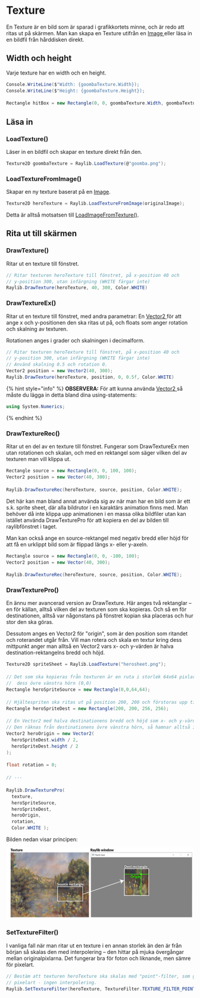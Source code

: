 # Texture

En Texture är en bild som är sparad i grafikkortets minne, och är redo att ritas ut på skärmen. Man kan skapa en Texture utifrån en [Image ](image.md)eller läsa in en bildfil från hårddisken direkt.

## Width och height

Varje texture har en width och en height.

```csharp
Console.WriteLine($"Width: {goombaTexture.Width});
Console.WriteLine($"Height: {goombaTexture.Height});

Rectangle hitBox = new Rectangle(0, 0, goombaTexture.Width, goombaTexture.Height);
```

## Läsa in

### LoadTexture()

Läser in en bildfil och skapar en texture direkt från den.

```csharp
Texture2D goombaTexture = Raylib.LoadTexture(@"goomba.png");
```

### LoadTextureFromImage()

Skapar en ny texture baserat på en [Image](image.md).

```csharp
Texture2D heroTexture = Raylib.LoadTextureFromImage(originalImage);
```

Detta är alltså motsatsen till [LoadImageFromTexture()](image.md#loadimagefromtexture).

## Rita ut till skärmen

### DrawTexture()

Ritar ut en texture till fönstret.

```csharp
// Ritar texturen heroTexture till fönstret, på x-position 40 och 
// y-position 300, utan infärgning (WHITE färgar inte)
Raylib.DrawTexture(heroTexture, 40, 300, Color.WHITE)
```

### DrawTextureEx()

Ritar ut en texture till fönstret, med andra parametrar: En [Vector2 ](../../../grundlaeggande/vektorer-numerics.md#vector2)för att ange x och y-positionen den ska ritas ut på, och floats som anger rotation och skalning av texturen.

Rotationen anges i grader och skalningen i decimalform.

```csharp
// Ritar texturen heroTexture till fönstret, på x-position 40 och 
// y-position 300, utan infärgning (WHITE färgar inte)
// Använd skalning 0.5 och rotation 0.
Vector2 position = new Vector2(40, 300);
Raylib.DrawTexture(heroTexture, position, 0, 0.5f, Color.WHITE)
```

{% hint style="info" %}
**OBSERVERA:** För att kunna använda [Vector2 ](../../../grundlaeggande/vektorer-numerics.md)så måste du lägga in detta bland dina using-statements:

```csharp
using System.Numerics;
```
{% endhint %}

### DrawTextureRec()

Ritar ut en del av en texture till fönstret. Fungerar som DrawTextureEx men utan rotationen och skalan, och med en rektangel som säger vilken del av texturen man vill klippa ut.

```csharp
Rectangle source = new Rectangle(0, 0, 100, 100);
Vector2 position = new Vector(40, 300);

Raylib.DrawTextureRec(heroTexture, source, position, Color.WHITE);
```

Det här kan man bland annat använda sig av när man har en bild som är ett s.k. sprite sheet, där alla bildrutor i en karaktärs animation finns med. Man behöver då inte klippa upp animationen i en massa olika bildfiler utan kan istället använda DrawTexturePro för att kopiera en del av bilden till raylibfönstret i taget.

Man kan också ange en source-rektangel med negativ bredd eller höjd för att få en urklippt bild som är flippad längs x- eller y-axeln.

```csharp
Rectangle source = new Rectangle(0, 0, -100, 100);
Vector2 position = new Vector(40, 300);

Raylib.DrawTextureRec(heroTexture, source, position, Color.WHITE);
```

### DrawTexturePro()

En ännu mer avancerad version av DrawTexture. Här anges två rektanglar – en för källan, alltså vilken del av texturen som ska kopieras. Och så en för destinationen, alltså var någonstans på fönstret kopian ska placeras och hur stor den ska göras.

Dessutom anges en Vector2 för "origin", som är den position som ritandet och roterandet utgår från. Vill man rotera och skala en textur kring dess mittpunkt anger man alltså en Vector2 vars x- och y-värden är halva destination-rektangelns bredd och höjd.

```csharp
Texture2D spriteSheet = Raylib.LoadTexture("herosheet.png");

// Det som ska kopieras från texturen är en ruta i storlek 64x64 pixlar från 
//  dess övre vänstra hörn (0,0)
Rectangle heroSpriteSource = new Rectangle(0,0,64,64);

// Hjältespriten ska ritas ut på position 200, 200 och förstoras upp till 256x256.
Rectangle heroSpriteDest = new Rectangle(200, 200, 256, 256);

// En Vector2 med halva destinationens bredd och höjd som x- och y-värde.
// Den räknas från destinationens övre vänstra hörn, så hamnar alltså i mitten av den.
Vector2 heroOrigin = new Vector2(
  heroSpriteDest.width / 2,
  heroSpriteDest.height / 2
);

float rotation = 0;

// ---

Raylib.DrawTexturePro(
  texture, 
  heroSpriteSource,
  heroSpriteDest,
  heroOrigin,
  rotation,
  Color.WHITE );
```

Bilden nedan visar principen:

![](../../../.gitbook/assets/DrawTexturePro.png)

### SetTextureFilter()

I vanliga fall när man ritar ut en texture i en annan storlek än den är från början så skalas den med interpolering – den hittar på mjuka övergångar mellan originalpixlarna. Det fungerar bra för foton och liknande, men sämre för pixelart.

```csharp
// Bestäm att texturen heroTexture ska skalas med "point"-filter, som ger skarp
// pixelart - ingen interpolering.
Raylib.SetTextureFilter(heroTexture, TextureFilter.TEXTURE_FILTER_POINT);
```
